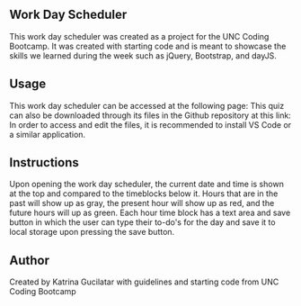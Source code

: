 ## Work Day Scheduler
This work day scheduler was created as a project for the UNC Coding Bootcamp. It was created with starting code and is meant to showcase the skills we learned during the week such as jQuery, Bootstrap, and dayJS.

## Usage
This work day scheduler can be accessed at the following page:
This quiz can also be downloaded through its files in the Github repository at this link:
In order to access and edit the files, it is recommended to install VS Code or a similar application.

## Instructions
Upon opening the work day scheduler, the current date and time is shown at the top and compared to the timeblocks below it. Hours that are in the past will show up as gray, the present hour will show up as red, and the future hours will up as green. Each hour time block has a text area and save button in which the user can type their to-do's for the day and save it to local storage upon pressing the save button. 

## Author 
Created by Katrina Gucilatar with guidelines and starting code from UNC Coding Bootcamp 